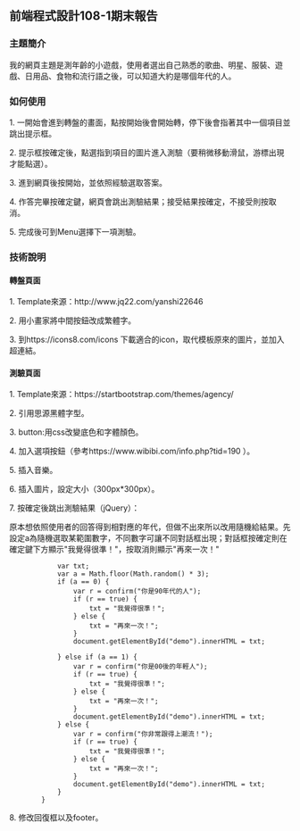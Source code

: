 ## 前端程式設計108-1期末報告

### 主題簡介
<p>我的網頁主題是測年齡的小遊戲，使用者選出自己熟悉的歌曲、明星、服裝、遊戲、日用品、食物和流行語之後，可以知道大約是哪個年代的人。</p>

### 如何使用
<p>1. 一開始會進到轉盤的畫面，點按開始後會開始轉，停下後會指著其中一個項目並跳出提示框。</p>
<p>2. 提示框按確定後，點選指到項目的圖片進入測驗（要稍微移動滑鼠，游標出現才能點選）。</p>
<p>3. 進到網頁後按開始，並依照經驗選取答案。</p>
<p>4. 作答完畢按確定鍵，網頁會跳出測驗結果；接受結果按確定，不接受則按取消。</p>
<p>5. 完成後可到Menu選擇下一項測驗。</p>

### 技術說明
#### 轉盤頁面
<p>1. Template來源：http://www.jq22.com/yanshi22646 </p>
<p>2. 用小畫家將中間按鈕改成繁體字。</p>
<p>3. 到https://icons8.com/icons 下載適合的icon，取代模板原來的圖片，並加入超連結。</p>

#### 測驗頁面
<p>1. Template來源：https://startbootstrap.com/themes/agency/ </p>
<p>2. 引用思源黑體字型。</p>
<p>3. button:用css改變底色和字體顏色。</p>
<p>4. 加入選項按鈕（參考https://www.wibibi.com/info.php?tid=190 ）。</p>
<p>5. 插入音樂。</p>
<p>6. 插入圖片，設定大小（300px*300px）。</p>
<p>7. 按確定後跳出測驗結果（jQuery）：</p> 
<p>   原本想依照使用者的回答得到相對應的年代，但做不出來所以改用隨機給結果。先設定a為隨機選取某範圍數字，不同數字可讓不同對話框出現；對話框按確定則在確定鍵下方顯示"我覺得很準！"，按取消則顯示"再來一次！"</p>

                var txt;
                var a = Math.floor(Math.random() * 3);
                if (a == 0) {
                    var r = confirm("你是90年代的人");
                    if (r == true) {
                        txt = "我覺得很準！";
                    } else {
                        txt = "再來一次！";
                    }
                    document.getElementById("demo").innerHTML = txt;

                } else if (a == 1) {
                    var r = confirm("你是00後的年輕人");
                    if (r == true) {
                        txt = "我覺得很準！";
                    } else {
                        txt = "再來一次！";
                    }
                    document.getElementById("demo").innerHTML = txt;
                } else {
                    var r = confirm("你非常跟得上潮流！");
                    if (r == true) {
                        txt = "我覺得很準！";
                    } else {
                        txt = "再來一次！";
                    }
                    document.getElementById("demo").innerHTML = txt;
                }
            }
 <p>8. 修改回復框以及footer。           
        
